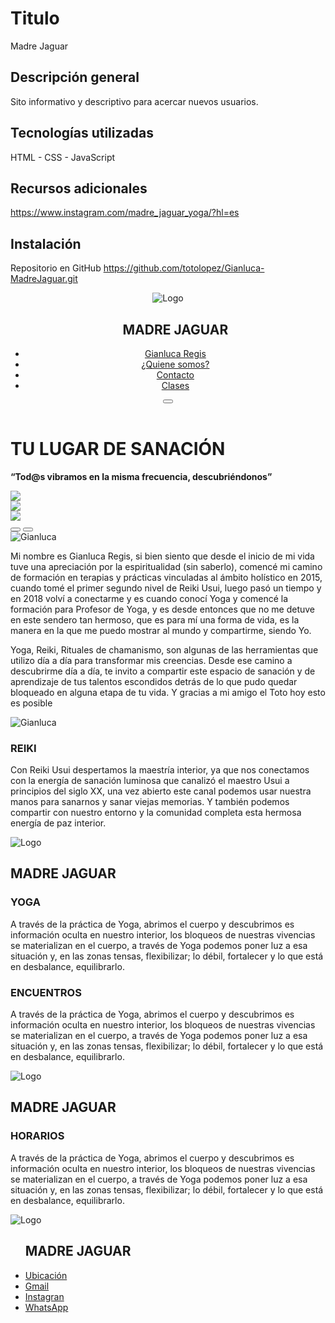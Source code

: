 # Titulo
Madre Jaguar
## Descripción general
Sito informativo y descriptivo para acercar nuevos usuarios.
## Tecnologías utilizadas
HTML - CSS - JavaScript
## Recursos adicionales
https://www.instagram.com/madre_jaguar_yoga/?hl=es

## Instalación
Repositorio en GitHub
https://github.com/totolopez/Gianluca-MadreJaguar.git


<!DOCTYPE html>
<html lang="es">
<head>
    <meta charset="UTF-8">
    <meta name="viewport" content="width=device-width, initial-scale=1.0">
    <title>Gianluca Regis</title>
    <link href="https://fonts.googleapis.com/css2?family=Dancing+Script:wght@500&display=swap" rel="stylesheet">
    <link href="https://fonts.googleapis.com/css2?family=Poppins:wght@300;400;500;600;700&display=swap" rel="stylesheet">
    <link rel="stylesheet" href="https://cdn.jsdelivr.net/npm/bootstrap-icons@1.10.5/font/bootstrap-icons.css">
    <link rel="stylesheet" href="/CSS/style.css">
</head>
<body>
    <header>
            <nav>
                <img src="/IMG/img5.png" class="jaguar1" alt="Logo">
                <ul>
                    <h2><b>MADRE JAGUAR</b></h2>
                    <li><a href="" class="gian">Gianluca Regis</a></li>
                    <li><a href="" >¿Quiene somos?</a></li>
                    <li><a href="" >Contacto</a></li>
                    <li><a href="" >Clases</a></li>
                </ul>  
                <button class="btn-nav"><i class="bi bi-menu-down"></i></button>
            </nav>
    </header> 
    <main>
        <div class="titulo">
            <h1><b>TU LUGAR DE SANACIÓN</b></h1>
            <p class="parrafh1"><b>“Tod@s vibramos en la misma frecuencia, descubriéndonos”</b></p>
        </div>
        <section class="container">
            <div class="carousel"> 
                <div class="slider">
                    <img src="/IMG/img18.jpeg">
                </div>
                <div class="slider">
                    <img src="/IMG/img10.jpeg">
                </div>
                <div class="slider">
                    <img src="/IMG/img12.jpeg">
                </div>
            </div>
            <button class="btn-left"><i class="bi bi-caret-left"></i></button>
            <button class="btn-right"><i class="bi bi-caret-right"></i></button>
        </section>
        <section class="quiensoy">
            <div class="presentacion">
                <img src="/IMG/img6.jpeg" class="fotogian" alt="Gianluca">
                <p class="parrafimg">Mi nombre es Gianluca Regis, si bien siento que desde el inicio de  mi vida tuve una apreciación por la espiritualidad (sin saberlo), comencé mi camino de formación en terapias y prácticas vinculadas al ámbito holístico en 2015, cuando tomé el primer segundo nivel de Reiki Usui, luego pasó un tiempo y en 2018 volví a conectarme y es cuando conocí Yoga y comencé la formación para Profesor de Yoga, y es desde entonces que no me detuve en este sendero tan hermoso, que es para mí una forma de vida, es la manera en la que me puedo mostrar al mundo y compartirme, siendo Yo. </p>
            </div>
            <div class="presentacion">
                <p class="parrafimg">Yoga, Reiki, Rituales de chamanismo, son algunas de las herramientas que utilizo día a día para transformar mis creencias. Desde ese camino a descubrirme día a día, te invito a compartir este espacio de sanación y de aprendizaje de tus talentos escondidos detrás de lo que pudo quedar bloqueado en alguna etapa de tu vida. Y gracias a mi amigo el Toto hoy esto es posible</p>
                <img src="/IMG/img1.jpg" class="fotogian" alt="Gianluca">
            </div>
        </section>
        <section class="servicios">
            <div class="promocion">
                <h3><b>REIKI</b></h3>
                <p class="parrafh3">Con Reiki Usui despertamos la maestría interior, ya que nos conectamos con la energía de sanación luminosa que canalizó el maestro Usui a principios del siglo XX, una vez abierto este canal podemos usar nuestra manos para sanarnos y sanar viejas memorias. Y también podemos compartir con nuestro entorno y la comunidad completa esta hermosa energía de paz interior.</p>
            </div>
            <div class="imgjaguar">
            <img src="/IMG/img5.png" class="jaguar2" alt="Logo">
            <h2 class="subtit"><b>MADRE JAGUAR</b></h2>
            </div>
            <div class="promocion">
                <h3><b>YOGA</b></h3>
                <p class="parrafh3">A través de la práctica de Yoga, abrimos el cuerpo y descubrimos es información oculta en nuestro interior, los bloqueos de nuestras vivencias se materializan en el cuerpo, a través de Yoga podemos poner luz a esa situación y, en las zonas tensas, flexibilizar; lo débil, fortalecer y lo que está en desbalance, equilibrarlo.</p>
            </div>
        </section>                             
        <section class="servicios1">
            <div class="promocion">
                <h3><b>ENCUENTROS</b></h3>
                <p class="parrafh3">A través de la práctica de Yoga, abrimos el cuerpo y descubrimos es información oculta en nuestro interior, los bloqueos de nuestras vivencias se materializan en el cuerpo, a través de Yoga podemos poner luz a esa situación y, en las zonas tensas, flexibilizar; lo débil, fortalecer y lo que está en desbalance, equilibrarlo.</p>
            </div>
            <div class="imgjaguar">
                <img src="/IMG/img5.png" class="jaguar2" alt="Logo">
                <h2 class="subtit"><b>MADRE JAGUAR</b></h2>
                </div> 
            <div class="promocion">
                <h3><b>HORARIOS</b></h3>
                <p class="parrafh3">A través de la práctica de Yoga, abrimos el cuerpo y descubrimos es información oculta en nuestro interior, los bloqueos de nuestras vivencias se materializan en el cuerpo, a través de Yoga podemos poner luz a esa situación y, en las zonas tensas, flexibilizar; lo débil, fortalecer y lo que está en desbalance, equilibrarlo.</p>
            </div>
        </section>
    </main>
    <footer>
        <div>
            <img src="/IMG/img5.png" class="jaguar1" alt="Logo">
            <ul>
                <h2><b>MADRE JAGUAR</b></h2>
                <li><a href="">Ubicación</a><i class="bi bi-geo-alt"></i></li>
                <li><a href="">Gmail</a><i class="bi bi-envelope-heart"></i></li>
                <li><a href="">Instagran</a><i class="bi bi-instagram"></i></li>
                <li><a href="">WhatsApp</a><i class="bi bi-whatsapp"></i></li>
            </ul>
        </div>
    </footer>
<script src="/JS/script.js"></script>
</body>
</html>
